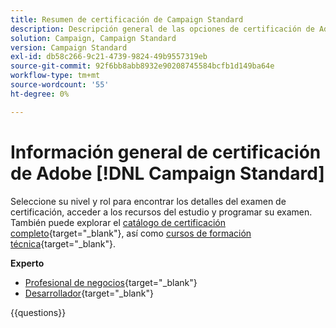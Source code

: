 ```yaml
---
title: Resumen de certificación de Campaign Standard
description: Descripción general de las opciones de certificación de Adobe Campaign Standard
solution: Campaign, Campaign Standard
version: Campaign Standard
exl-id: db58c266-9c21-4739-9824-49b9557319eb
source-git-commit: 92f6bb8abb8932e90208745584bcfb1d149ba64e
workflow-type: tm+mt
source-wordcount: '55'
ht-degree: 0%

---
```


# Información general de certificación de Adobe [!DNL Campaign Standard]

Seleccione su nivel y rol para encontrar los detalles del examen de certificación, acceder a los recursos del estudio y programar su examen. También puede explorar el [catálogo de certificación completo](https://certification.adobe.com/certifications){target="_blank"}, así como [cursos de formación técnica](https://certification.adobe.com/courses/?/courses){target="_blank"}.

**Experto**

* [Profesional de negocios](https://certification.adobe.com/certification/business-practitioner-expert?%2Fcertification%2Fbusiness-practitioner-expert){target="_blank"} <!--AD0-E307-->
* [Desarrollador](https://certification.adobe.com/certification/campaign-standard-developer-expert){target="_blank"} <!--AD0-E306-->

{{questions}}

